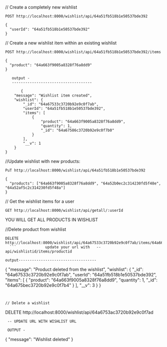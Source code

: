 



// Create a completely new wishlist
```
POST http://localhost:8000/wishlist/api/64a51fb518b1e50537bde392 
```
```
{
  "userId": "64a51fb518b1e50537bde392"
}
```
// Create a new wishlist item within an existing wishlist
```
POST http://localhost:8000/wishlist/api/64a51fb518b1e50537bde392/items
```
```
{
  "product": "64a663f9005a8328f76a8dd9"
}
```
       output -
       ------------------------------------
```
       {
    "message": "Wishlist item created",
    "wishlist": {
        "_id": "64a67533c3720b92e9c0f7ab",
        "userId": "64a51fb518b1e50537bde392",
        "items": [
            {
                "product": "64a663f9005a8328f76a8dd9",
                "quantity": 1,
                "_id": "64a67586c3720b92e9c0f7b0"
            }
        ],
        "__v": 1
    }
}
```
//Update wishlist with new products:
```
PuT http://localhost:8000/wishlist/api/64a51fb518b1e50537bde392
```
```
{
  "products": ["64a663f9005a8328f76a8dd9", "64a52b0ec2c314230fd5f48e", "64a52af5c2c314230fd5f48a"]
}
```
// Get the wishlist items for a user
```
GET http://localhost:8000/wishlist/api/getall/:userId
```
YOU WILL GET ALL PRODUCTS IN WISHLIST



//Delete product from wishlist
```
DELETE http://localhost:8000/wishlist/api/64a67533c3720b92e9c0f7ab/items/64a663f9005a8328f76a8dd9
  ```             update your url with   -- api/wishlistid/items/productid

output-----------------------------------
```
{
    "message": "Product deleted from the wishlist",
    "wishlist": {
        "_id": "64a67533c3720b92e9c0f7ab",
        "userId": "64a51fb518b1e50537bde392",
        "items": [
            {
                "product": "64a663f9005a8328f76a8dd9",
                "quantity": 1,
                "_id": "64a675bec3720b92e9c0f7b4"
            }
        ],
        "__v": 3
    }
}
```


// Delete a wishlist
```
DELETE http://localhost:8000/wishlist/api/64a6753ac3720b92e9c0f7ad
```
 -- UPDATE URL WITH WISHLIST URL 

 OUTPUT -
```
{
    "message": "Wishlist deleted"
}
```






